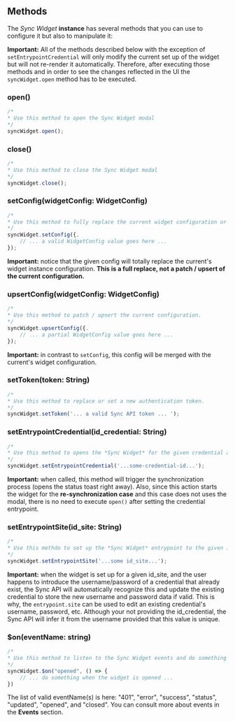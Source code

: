 
## Methods

The *Sync Widget* **instance** has several methods that you can use to configure it but also to manipulate it:

**Important:** All of the methods described below with the exception of `setEntrypointCredential` will only modify the current set up of the widget but will not re-render it automatically. Therefore, after executing those methods and in order to see the changes reflected in the UI the `syncWidget.open` method has to be executed.

### open()

```javascript
/*
* Use this method to open the Sync Widget modal
*/
syncWidget.open();
```

### close()

```javascript
/*
* Use this method to close the Sync Widget modal
*/
syncWidget.close();
```

### setConfig(widgetConfig: WidgetConfig)

```javascript
/*
* Use this method to fully replace the current widget configuration or set a new one
*/
syncWidget.setConfig({.
    // ... a valid WidgetConfig value goes here ...
});
```

**Important:** notice that the given config will totally replace the current's widget instance configuration. **This is a full replace, not a patch / upsert of the current configuration.**

### upsertConfig(widgetConfig: WidgetConfig)

```javascript
/*
* Use this method to patch / upsert the current configuration.
*/
syncWidget.upsertConfig({.
    // ... a partial WidgetConfig value goes here ...
});
```

**Important:**  in contrast to `setConfig`, this config will be merged with the current's widget configuration. 

### setToken(token: String)
```javascript
/*
* Use this method to replace or set a new authentication token.
*/
syncWidget.setToken('... a valid Sync API token ... ');
```

### setEntrypointCredential(id_credential: String)

```javascript
/*
* Use this method to opens the *Sync Widget* for the given credential and thus re-synchronize the credential or put it up to date
*/
syncWidget.setEntrypointCredential('...some-credential-id...');
```

**Important:**  when called, this method will trigger the synchronization process (opens the status toast right away). Also, since this action starts the widget for the **re-synchronization case** and this case does not uses the modal, there is no need to execute `open()` after setting the credential entrypoint.


### setEntrypointSite(id_site: String)

```javascript
/*
* Use this methdo to set up the *Sync Widget* entrypoint to the given id_site. When the widget is opened it will starts in the given id_site ready to get the username, password, etc.
*/
syncWidget.setEntrypointSite('...some id_site...');
```

**Important:**  when the widget is set up for a given id_site, and the user happens to introduce the username/password of a credential that already exist, the Sync API will automatically recognize this and update the existing credential to store the new username and password data if valid. This is why, the `entrypoint.site` can be used to edit an existing credential's username, password, etc. Although your not providing the id_credential, the Sync API will infer it from the username provided that this value is unique.

### $on(eventName: string)

```javascript
/*
* Use this method to listen to the Sync Widget events and do something
*/
syncWidget.$on("opened", () => {
    // ... do something when the widget is opened ...
})
```

The list of valid eventName(s) is here: "401", "error", "success", "status", "updated", "opened", and "closed". You can consult more about events in the **Events** section.
